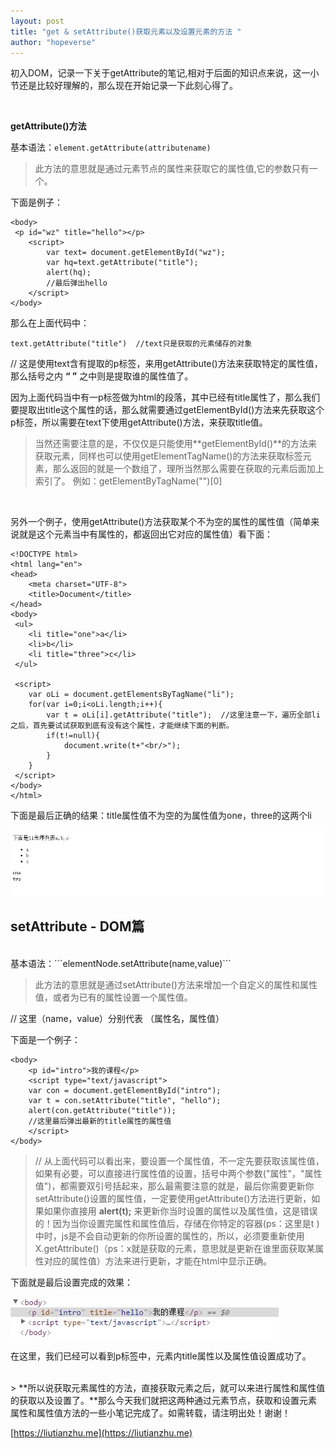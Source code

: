 ```yaml
---
layout: post
title: "get & setAttribute()获取元素以及设置元素的方法 "
author: "hopeverse"
---
```

 
初入DOM，记录一下关于getAttribute的笔记,相对于后面的知识点来说，这一小节还是比较好理解的，那么现在开始记录一下此刻心得了。

<br/>

**getAttribute()方法**

基本语法：```element.getAttribute(attributename)```

>此方法的意思就是通过元素节点的属性来获取它的属性值,它的参数只有一个。

下面是例子：

```
<body>
 <p id="wz" title="hello"></p>
    <script>
        var text= document.getElementById("wz");
        var hq=text.getAttribute("title");
        alert(hq);
        //最后弹出hello
    </script>
</body>

```
    
那么在上面代码中：

```
text.getAttribute("title")  //text只是获取的元素储存的对象
```

//  这是使用text含有提取的p标签，来用getAttribute()方法来获取特定的属性值，那么括号之内 **“ ”** 之中则是提取谁的属性值了。

因为上面代码当中有一p标签做为html的段落，其中已经有title属性了，那么我们要提取出title这个属性的话，那么就需要通过getElementById()方法来先获取这个p标签，所以需要在text下使用getAttribute()方法，来获取title值。
<br/>

>当然还需要注意的是，不仅仅是只能使用**getElementById()**的方法来获取元素，同样也可以使用getElementTagName()的方法来获取标签元素，那么返回的就是一个数组了，理所当然那么需要在获取的元素后面加上索引了。 例如：getElementByTagName("")[0]

<br/>



另外一个例子，使用getAttribute()方法获取某个不为空的属性的属性值（简单来说就是这个元素当中有属性的，都返回出它对应的属性值）看下面：

```
<!DOCTYPE html>
<html lang="en">
<head>
    <meta charset="UTF-8">
    <title>Document</title>
</head>
<body>
 <ul>
    <li title="one">a</li>
    <li>b</li>
    <li title="three">c</li>
 </ul>
 
 <script>
    var oLi = document.getElementsByTagName("li");
    for(var i=0;i<oLi.length;i++){
        var t = oLi[i].getAttribute("title");  //这里注意一下，遍历全部li之后，首先要试试获取到底有没有这个属性，才能继续下面的判断。
        if(t!=null){
            document.write(t+"<br/>");
        }
    } 
 </script>
</body>
</html>

```

下面是最后正确的结果：title属性值不为空的为属性值为one，three的这两个li

![domget](/images/posts/cite/domget.JPG)

## setAttribute - DOM篇
<br/>
基本语法：```elementNode.setAttribute(name,value)```

>此方法的意思就是通过setAttribute()方法来增加一个自定义的属性和属性值，或者为已有的属性设置一个属性值。

//  这里（name，value）分别代表 （属性名，属性值）

下面是一个例子：

```
<body>
    <p id="intro">我的课程</p>
    <script type="text/javascript">
    var con = document.getElementById("intro");
    var t = con.setAttribute("title", "hello");
    alert(con.getAttribute("title"));
    //这里最后弹出最新的title属性的属性值
    </script>
</body>
```

>// 从上面代码可以看出来，要设置一个属性值，不一定先要获取该属性值，如果有必要，可以直接进行属性值的设置，括号中两个参数("属性"，"属性值")，都需要双引号括起来，那么最需要注意的就是，最后你需要更新你setAttribute()设置的属性值，一定要使用getAttribute()方法进行更新，如果如果你直接用  **alert(t);**  来更新你当时设置的属性以及属性值，这是错误的！因为当你设置完属性和属性值后，存储在你特定的容器(ps：这里是t )中时，js是不会自动更新的你所设置的属性的，所以，必须要重新使用X.getAttribute()（ps：x就是获取的元素，意思就是更新在谁里面获取某属性对应的属性值）方法来进行更新，才能在html中显示正确。

下面就是最后设置完成的效果：

![domset](/images/posts/cite/domset.JPG)

在这里，我们已经可以看到p标签中，元素内title属性以及属性值设置成功了。

<br/>
> **所以说获取元素属性的方法，直接获取元素之后，就可以来进行属性和属性值的获取以及设置了。**那么今天我们就把这两种通过元素节点，获取和设置元素属性和属性值方法的一些小笔记完成了。如需转载，请注明出处！谢谢！

[https://liutianzhu.me](https://liutianzhu.me)
